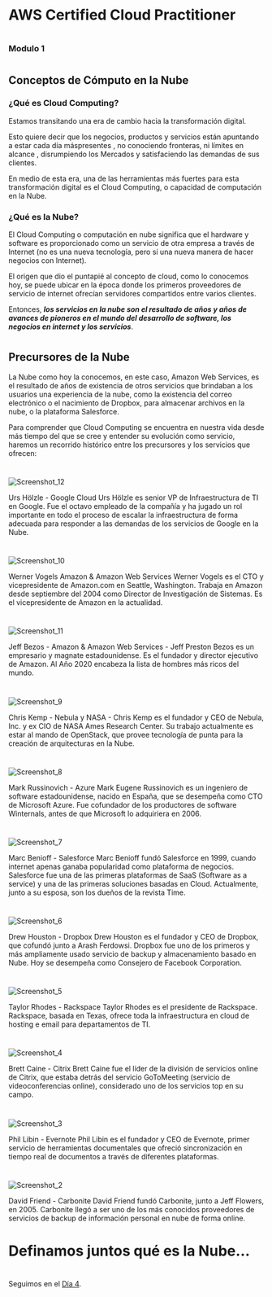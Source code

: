 
# AWS Certified Cloud Practitioner 
#
### Modulo 1

#
## Conceptos de Cómputo en la Nube

### ¿Qué es Cloud Computing?

Estamos transitando una era de cambio hacia la transformación digital. 

Esto quiere decir que los negocios, productos y servicios están apuntando a estar cada día máspresentes , no conociendo fronteras, ni límites en alcance , disrumpiendo los Mercados y satisfaciendo las demandas de sus clientes.

En medio de esta era, una de las herramientas más fuertes para esta transformación digital es el Cloud Computing, o capacidad de computación en la Nube. 

### ¿Qué es la Nube?

El Cloud Computing o computación en nube significa que el hardware y software es proporcionado como un servicio de otra empresa a través de Internet (no es una nueva tecnología, pero sí una nueva manera de hacer negocios con Internet). 

El origen que dio el puntapié al concepto de cloud, como lo conocemos hoy, se puede ubicar en la época donde los primeros proveedores de servicio de internet ofrecían servidores compartidos entre varios clientes. 

Entonces, ***los servicios en la nube son el resultado de años y años de avances de pioneros en el mundo del desarrollo de software, los negocios en internet y los servicios***.


#
## Precursores de la Nube

La Nube como hoy la conocemos, en este caso, Amazon Web Services, es el resultado de años de existencia de otros servicios que brindaban a los usuarios una experiencia de la nube, como la existencia del correo electrónico o el nacimiento de Dropbox, para almacenar archivos en la nube, o la plataforma Salesforce.

Para comprender que Cloud Computing se encuentra en nuestra vida desde más tiempo del que se cree y entender su evolución como servicio, haremos un recorrido histórico entre los precursores y los servicios que ofrecen:


#

![Screenshot_12](https://user-images.githubusercontent.com/96561825/173478862-2da8f5fb-0d8e-4e4a-a12e-9074a43aefe5.png)

Urs Hölzle - Google Cloud
Urs Hölzle es senior VP de Infraestructura de TI en Google. Fue el octavo empleado de la compañía y ha jugado un rol importante en todo el proceso de escalar la
infraestructura de forma adecuada para responder a las demandas de los servicios de Google en la Nube.

#

![Screenshot_10](https://user-images.githubusercontent.com/96561825/173478886-05f87adb-bdff-48df-942c-0412b2e6f35b.png)

Werner Vogels
Amazon & Amazon Web Services
Werner Vogels es el CTO y vicepresidente  de Amazon.com en Seattle, Washington. Trabaja en Amazon desde septiembre del 2004 como Director de Investigación de
Sistemas. Es el vicepresidente de Amazon en la actualidad.

#

![Screenshot_11](https://user-images.githubusercontent.com/96561825/173478905-2821a526-4acf-4471-8770-d0a2b1969e04.png)

Jeff Bezos - Amazon & Amazon Web Services - Jeff Preston Bezos es un empresario y magnate estadounidense. Es el fundador y director ejecutivo de Amazon. Al Año
2020 encabeza la lista de hombres más ricos del mundo.

#

![Screenshot_9](https://user-images.githubusercontent.com/96561825/173478967-f57f6c5b-0dec-497a-92c7-25bda7eacdb8.png)

Chris Kemp - Nebula y NASA -  Chris Kemp es el fundador y CEO de Nebula, Inc. y ex CIO de NASA Ames Research Center. Su trabajo actualmente es estar al mando de OpenStack, que provee tecnología de punta para la creación de arquitecturas en la Nube.

#

![Screenshot_8](https://user-images.githubusercontent.com/96561825/173478991-ccf1a843-b187-4206-a60c-ee658d734ee3.png)


Mark Russinovich - Azure
Mark Eugene Russinovich es un ingeniero de software estadounidense, nacido en España, que se desempeña como CTO de Microsoft Azure. Fue cofundador de los productores de software Winternals, antes de que Microsoft lo adquiriera en 2006.

#

![Screenshot_7](https://user-images.githubusercontent.com/96561825/173479008-b8bd28f8-37c7-452e-96ef-79fbb0982ecc.png)

Marc Benioff - Salesforce
Marc Benioff fundó Salesforce en 1999, cuando internet apenas ganaba popularidad como plataforma de negocios. Salesforce fue una de las primeras plataformas de SaaS (Software as a service) y una de las primeras soluciones basadas en Cloud. Actualmente, junto a su esposa, son los dueños de la revista Time. 

#

![Screenshot_6](https://user-images.githubusercontent.com/96561825/173479021-075e5b2c-cf47-408c-8498-afea491d9383.png)

Drew Houston - Dropbox
Drew Houston es el fundador y CEO de Dropbox, que cofundó junto a Arash Ferdowsi. Dropbox fue uno de los primeros y más ampliamente usado servicio de backup y
almacenamiento basado en Nube. Hoy se desempeña como Consejero de Facebook Corporation.

#

![Screenshot_5](https://user-images.githubusercontent.com/96561825/173479069-c195ff81-100a-4c6d-b086-dee147fd42d9.png)

Taylor Rhodes - Rackspace
Taylor Rhodes es el presidente de Rackspace.
Rackspace, basada en Texas, ofrece toda la infraestructura en cloud de hosting e email para departamentos de TI.

#

![Screenshot_4](https://user-images.githubusercontent.com/96561825/173479333-4ffaf468-975c-4bd8-bd5f-edcbed3c4ceb.png)

Brett Caine - Citrix
Brett Caine fue el líder de la división de servicios online de Citrix, que estaba detrás del servicio GoToMeeting (servicio de videoconferencias online), considerado uno de los servicios top en su campo.

#

![Screenshot_3](https://user-images.githubusercontent.com/96561825/173479106-96993812-6af3-4e73-9b1b-6c5cb00bb0bc.png)

Phil Libin - Evernote
Phil Libin es el fundador y CEO de Evernote, primer servicio de herramientas documentales que ofreció sincronización en tiempo real de documentos a través de diferentes plataformas.


#

![Screenshot_2](https://user-images.githubusercontent.com/96561825/173479100-42a5a1ba-1d2a-4420-afc7-9c16336f9082.png)

David Friend - Carbonite
David Friend fundó Carbonite, junto a Jeff Flowers, en 2005. Carbonite llegó a ser uno de los más conocidos proveedores de servicios de backup de información personal en nube de forma online.



#

# Definamos juntos qué es la Nube…



#
#
#
#
#


Seguimos en el [Día 4](day04.md).  
